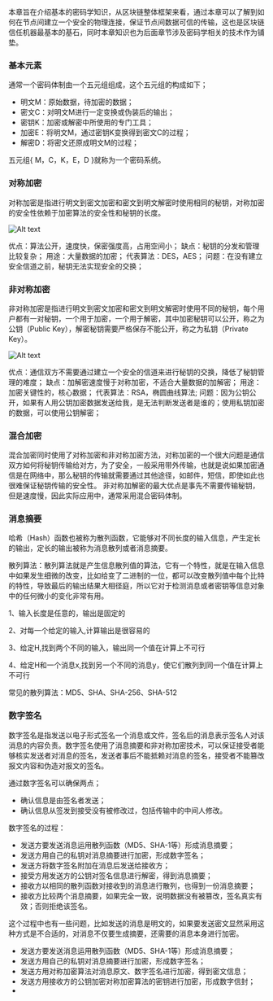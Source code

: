 本章旨在介绍基本的密码学知识，从区块链整体框架来看，通过本章可以了解到如何在节点间建立一个安全的物理连接，保证节点间数据可信的传输，这也是区块链信任机器最基本的基石，同时本章知识也为后面章节涉及密码学相关的技术作为铺垫。

### 基本元素
通常一个密码体制由一个五元组组成，这个五元组的构成如下；
- 明文M：原始数据，待加密的数据；
- 密文C：对明文M进行一定变换或伪装后的输出；
- 密钥K：加密或解密中所使用的专门工具；
- 加密E：将明文M，通过密钥K变换得到密文C的过程；
- 解密D：将密文还原成明文M的过程；


五元组{ M，C，K，E，D }就称为一个密码系统。

### 对称加密
对称加密是指进行明文到密文加密和密文到明文解密时使用相同的秘钥，对称加密的安全性依赖于加密算法的安全性和秘钥的长度。

![Alt text](https://github.com/Ice-Storm/structure-and-interpretation-of-blockchain/blob/master/img/chapter_1/1.png?raw=true)

优点：算法公开，速度快，保密强度高，占用空间小；
缺点：秘钥的分发和管理比较复杂；
用途：大量数据的加密；
代表算法：DES，AES；
问题：在没有建立安全信道之前，秘钥无法实现安全的交换；

### 非对称加密
非对称加密是指进行明文到密文加密和密文到明文解密时使用不同的秘钥，每个用户都有一对秘钥，一个用于加密，一个用于解密，其中加密秘钥可以公开，称之为公钥（Public Key），解密秘钥需要严格保存不能公开，称之为私钥（Private Key）。

![Alt text](https://github.com/Ice-Storm/structure-and-interpretation-of-blockchain/blob/master/img/chapter_1/2.png?raw=true)


优点：通信双方不需要通过建立一个安全的信道来进行秘钥的交换，降低了秘钥管理的难度；
缺点：加解密速度慢于对称加密，不适合大量数据的加解密；
用途：加密关键性的，核心数据；
代表算法：RSA，椭圆曲线算法;
问题：因为公钥公开，如果有人用公钥加密数据发送给我，是无法判断发送者是谁的；使用私钥加密的数据，可以使用公钥解密；

### 混合加密
混合加密同时使用了对称加密和非对称加密方法，对称加密的一个很大问题是通信双方如何将秘钥传输给对方，为了安全，一般采用带外传输，也就是说如果加密通信是在网络中，那么秘钥的传输就需要通过其他途径，如邮件，短信，即使如此也很难保证秘钥传输的安全性。
非对称加解密的最大优点是事先不需要传输秘钥，但是速度慢，因此实际应用中，通常采用混合密码体制。

### 消息摘要
哈希（Hash）函数也被称为散列函数，它能够对不同长度的输入信息，产生定长的输出，定长的输出被称为消息散列或者消息摘要。

散列算法：散列算法就是产生信息散列值的算法，它有一个特性，就是在输入信息中如果发生细微的改变，比如给变了二进制的一位，都可以改变散列值中每个比特的特性，导致最后的输出结果大相径庭，所以它对于检测消息或者密钥等信息对象中的任何微小的变化非常有用。

1、输入长度是任意的，输出是固定的

2、对每一个给定的输入,计算输出是很容易的

3、给定H,找到两个不同的输入，输出同一个值在计算上不可行

4、给定H和一个消息x,找到另一个不同的消息y，使它们散列到同一个值在计算上不可行

常见的散列算法：MD5、SHA、SHA-256、SHA-512

### 数字签名
数字签名是指发送以电子形式签名一个消息或文件，签名后的消息表示签名人对该消息的内容负责。数字签名使用了消息摘要和非对称加密技术，可以保证接受者能够核实发送者对消息的签名，发送者事后不能抵赖对消息的签名，接受者不能篡改报文内容和伪造对报文的签名。

通过数字签名可以确保两点；
- 确认信息是由签名者发送；
- 确认信息从签发到接受没有被修改过，包括传输中的中间人修改。

数字签名的过程：
- 发送方要发送消息运用散列函数（MD5、SHA-1等）形成消息摘要；
- 发送方用自己的私钥对消息摘要进行加密，形成数字签名；
- 发送方将数字签名附加在消息后发送给接收方；
- 接受方用发送方的公钥对签名信息进行解密，得到消息摘要；
- 接收方以相同的散列函数对接收到的消息进行散列，也得到一份消息摘要；
- 接收方比较两个消息摘要，如果完全一致，说明数据没有被篡改，签名真实有效；否则拒绝该签名。

这个过程中也有一些问题，比如发送的消息是明文的，如果要发送密文显然采用这种方式是不合适的，对消息不仅要生成摘要，还需要的消息本身进行加密。
- 发送方要发送消息运用散列函数（MD5、SHA-1等）形成消息摘要；
- 发送方用自己的私钥对消息摘要进行加密，形成数字签名；
- 发送方用对称加密算法对消息原文、数字签名进行加密，得到密文信息；
- 发送方用接收方的公钥加密对称加密算法的密钥进行加密，形成数字信封；
- 
